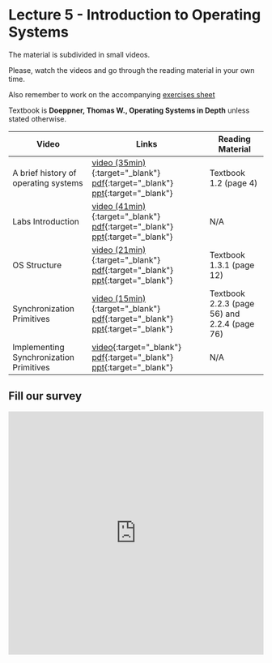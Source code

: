 # Lecture 5 - Introduction to Operating Systems

The material is subdivided in small videos.

Please, watch the videos and go through the reading material in your own time.

Also remember to work on the accompanying [exercises sheet](../exercises/EXERCISES5.html)

Textbook is **Doeppner, Thomas W., Operating Systems in Depth** unless stated otherwise.

| Video                   | Links                     |        Reading Material                                                                                                                                                                                      |
|-------------------------|---------------------------|----------------------------------------------------------------------------------------------------------------------------------------------------------------------------------------------|
| A brief history of operating systems | [video (35min)](https://web.microsoftstream.com/video/0e8dcf69-5384-4cc8-84e5-2ee6265016eb){:target="_blank"} [pdf](../slides/W5/notes1.pdf){:target="_blank"} [ppt](../slides/W5/intro1.odp){:target="_blank"} | Textbook 1.2 (page 4) |
| Labs Introduction | [video (41min)](https://web.microsoftstream.com/video/48527b9d-21e9-4265-9410-4a2ce224a45d){:target="_blank"} [pdf](../slides/W5/notes2.pdf){:target="_blank"} [ppt](../slides/W5/intro2.odp){:target="_blank"} | N/A |
| OS Structure | [video (21min)](https://web.microsoftstream.com/video/65b2e1a3-1d1f-4bee-8633-6dfb0ac7d4a6){:target="_blank"} [pdf](../slides/W5/notes3.pdf){:target="_blank"} [ppt](../slides/W5/intro3.odp){:target="_blank"} | Textbook 1.3.1 (page 12) |
| Synchronization Primitives | [video (15min)](https://web.microsoftstream.com/video/e57f4607-3e8d-4a48-bb29-103ab90296df){:target="_blank"} [pdf](../slides/W5/notes4.pdf){:target="_blank"} [ppt](../slides/W5/intro4.odp){:target="_blank"} | Textbook 2.2.3 (page 56) and 2.2.4 (page 76) |
| Implementing Synchronization Primitives | [video](){:target="_blank"} [pdf](){:target="_blank"} [ppt](){:target="_blank"} | N/A |

## Fill our survey

<iframe width="640px" height= "480px" src= "https://forms.office.com/Pages/ResponsePage.aspx?id=MH_ksn3NTkql2rGM8aQVG5N9pWWUNd5Khd6GR62JgsZUQjhUWlZOQ1c2V1A5WExWU0hUVjdZMldBSC4u&embed=true" frameborder= "0" marginwidth= "0" marginheight= "0" style= "border: none; max-width:100%; max-height:100vh" allowfullscreen webkitallowfullscreen mozallowfullscreen msallowfullscreen> </iframe>
